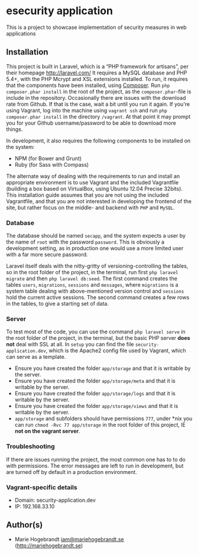 esecurity application
=============

This is a project to showcase implementation of security measures in web applications

## Installation
This project is built in Laravel, which is a “PHP framework for artisans”, per their homepage http://laravel.com/ It requires a MySQL database and PHP 5.4+, with the PHP Mcrypt and XSL extensions installed. To run, it requires that the components have been installed, using [Composer](https://getcomposer.org/). Run `php composer.phar install` in the root of the project, as the `composer.phar`-file is include in the repository. Occasionally there are issues with the download rate from Github. If that is the case, wait a bit until you run it again. If you're using Vagrant, log into the machine using `vagrant ssh` and run `php composer.phar install` in the directory `/vagrant`. At that point it may prompt you for your Github username/password to be able to download more things.

In development, it also requires the following components to be installed on the system:
* NPM (for Bower and Grunt)
* Ruby (for Sass with Compass)

The alternate way of dealing with the requirements to run and install an appropriate environment is to use Vagrant and the included Vagrantfile (building a box based on VirtualBox, using Ubuntu 12.04 Precise 32bits). This installation guide assumes that you are not using the included Vagrantfile, and that you are not interested in developing the frontend of the site, but rather focus on the middle- and backend with `PHP` and `MySQL`.

### Database
The database should be named `secapp`, and the system expects a user by the name of `root` with the password `password`. This is obviously a development setting, as in production one would use a more limited user with a far more secure password.


Laravel itself deals with the nitty-gritty of versioning-controlling the tables, so in the root folder of the project, in the terminal, run first `php laravel migrate` and then `php laravel db:seed`. The first command creates the tables `users`, `migrations`, `sessions` and `messages`, where `migrations` is a system table dealing with above-mentioned version control and `sessions` hold the current active sessions. The second command creates a few rows in the tables, to give a starting set of data.

### Server
To test most of the code, you can use the command `php laravel serve` in the root folder of the project, in the terminal, but the basic PHP server **does not** deal with SSL at all. In `setup` you can find the file `security-application.dev`, which is the Apache2 config file used by Vagrant, which can serve as a template.

* Ensure you have created the folder `app/storage` and that it is writable by the server.
* Ensure you have created the folder `app/storage/meta` and that it is writable by the server.
* Ensure you have created the folder `app/storage/logs` and that it is writable by the server.
* Ensure you have created the folder `app/storage/views` and that it is writable by the server.
* `app/storage` and subfolders should have permissions `777`, under *nix you can run `chmod -Rvc 77 app/storage` in the root folder of this project, IE **not on the vagrant server**.

### Troubleshooting
If there are issues running the project, the most common one has to to do with permissions. The error messages are left to run in development, but are turned off by default in a production environment.

### Vagrant-specific details
* Domain: security-application.dev
* IP: 192.168.33.10

## Author(s)
* Marie Hogebrandt <iam@mariehogebrandt.se> (http://mariehogebrandt.se)
